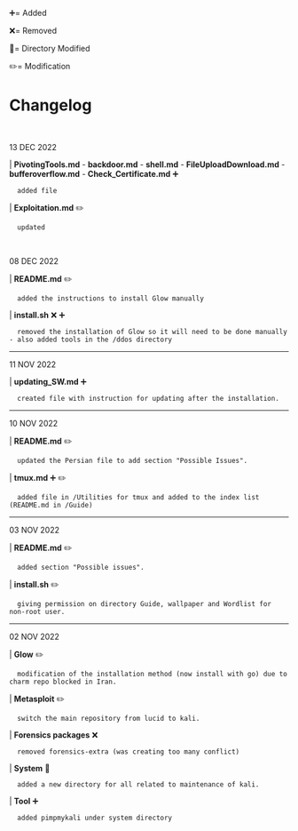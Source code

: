 :heavy_plus_sign:= Added

:x:= Removed

:file_folder:= Directory Modified

:pencil2:= Modification
<br>

# Changelog
<br>

13 DEC 2022

|     **PivotingTools.md**
    - **backdoor.md**
    - **shell.md**
    - **FileUploadDownload.md**
    - **bufferoverflow.md**
    - **Check_Certificate.md**
      :heavy_plus_sign: 
      
      added file

| **Exploitation.md** :pencil2:

      updated
      
</br>

08 DEC 2022

| **README.md** :pencil2:

      added the instructions to install Glow manually

| **install.sh** :x: :heavy_plus_sign:

      removed the installation of Glow so it will need to be done manually - also added tools in the /ddos directory 

<hr>
11 NOV 2022

| **updating_SW.md** :heavy_plus_sign:

      created file with instruction for updating after the installation.

<hr>
10 NOV 2022

| **README.md** :pencil2:

      updated the Persian file to add section "Possible Issues".

| **tmux.md** :heavy_plus_sign: :pencil2:

      added file in /Utilities for tmux and added to the index list (README.md in /Guide)

<hr>
03 NOV 2022

| **README.md** :pencil2:

      added section "Possible issues".

| **install.sh** :pencil2:

      giving permission on directory Guide, wallpaper and Wordlist for non-root user.

<hr>
02 NOV 2022

| **Glow** :pencil2:

      modification of the installation method (now install with go) due to charm repo blocked in Iran.
 
| **Metasploit** :pencil2:

      switch the main repository from lucid to kali.
    
| **Forensics packages** :x:

      removed forensics-extra (was creating too many conflict)
    
| **System** :file_folder:

      added a new directory for all related to maintenance of kali.
      
| **Tool** :heavy_plus_sign:

      added pimpmykali under system directory
